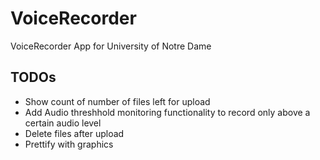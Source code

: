 # VoiceRecorder
VoiceRecorder App for University of Notre Dame

## TODOs
* Show count of number of files left for upload
* Add Audio threshhold monitoring functionality to record only above a certain audio level
* Delete files after upload
* Prettify with graphics
